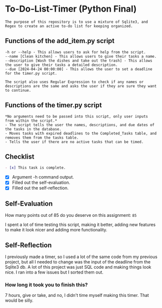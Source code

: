 # To-Do-List-Timer (Python Final)

    The purpose of this repository is to use a mixture of Sqlite3, and Regex to create an active to-do list for keeping organized.
## Functions of the add_item.py script
    -h or --help - This allows users to ask for help from the script.
    --name [Clean kitchen] - This allows users to give their tasks a name.
    --description [Wash the dishes and take out the trash] - This allows the user to give their tasks a detailed description.
    --due [2024-04-24 00:00:00] - This allows the user to set a deadline for the timer.py script.

    The script also uses Regular Expression to check if any names or descriptions are the same and asks the user if they are sure they want to continue.

## Functions of the timer.py script
    *No arguments need to be passed into this script, only user inputs from within the script.*
    - The script tells the user the names, descriptions, and due dates of the tasks in the database.
    - Moves tasks with expired deadlines to the Completed_Tasks table, and removes them from the tasks table.
    - Tells the user if there are no active tasks that can be timed.

## Checklist

```md
- [x] This task is complete.
```

- [X] Argument -h command output.
- [X] Filled out the self-evaluation.
- [X] Filled out the self-reflection.

## Self-Evaluation

How many points out of 85 do you deserve on this assignment: `85`

I spent a lot of time testing this script, making it better, adding new features to make it look nicer and adding more functionality.

## Self-Reflection
<!-- What did you learn that you found interesting -->
I previously made a timer, so I used a lot of the same code from my previous project, but all I needed to change was the input of the deadline from the Sqlite3 db.
A lot of this project was just SQL code and making things look nice. I ran into a few issues but I sorted them out.

### How long it took you to finish this?
7 hours, give or take, and no, I didn't time myself making this timer. That would be silly.